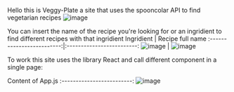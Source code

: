 Hello this is Veggy-Plate a site that uses the spooncolar API to find vegetarian recipes
![image](https://github.com/Lokze/veggy-plate/assets/51636003/e0921838-67db-4726-9235-0dd1a49892c2)

You can insert the name of the recipe you're looking for or an ingridient to find different recipes with that ingridient
Ingridient            |  Recipe full name
:-------------------------:|:-------------------------:
![image](https://github.com/Lokze/veggy-plate/assets/51636003/1b38b694-f971-4007-ba5e-c896dd601943) | ![image](https://github.com/Lokze/veggy-plate/assets/51636003/756fa6e8-40d7-4ee9-a046-e13756398c72)

To work this site uses the library React and call different component in a single page:

Content of App.js
:-------------------------:
![image](https://github.com/Lokze/veggy-plate/assets/51636003/eb00f373-6b3d-4a3f-bba2-a92a7f0bb222)

